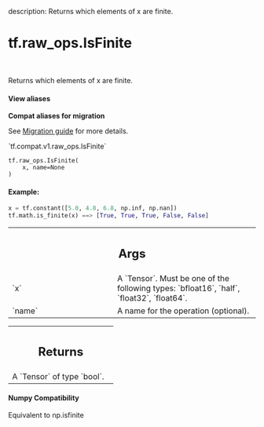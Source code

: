 description: Returns which elements of x are finite.

<div itemscope itemtype="http://developers.google.com/ReferenceObject">
<meta itemprop="name" content="tf.raw_ops.IsFinite" />
<meta itemprop="path" content="Stable" />
</div>

# tf.raw_ops.IsFinite

<!-- Insert buttons and diff -->

<table class="tfo-notebook-buttons tfo-api nocontent" align="left">

</table>



Returns which elements of x are finite.

<section class="expandable">
  <h4 class="showalways">View aliases</h4>
  <p>
<b>Compat aliases for migration</b>
<p>See
<a href="https://www.tensorflow.org/guide/migrate">Migration guide</a> for
more details.</p>
<p>`tf.compat.v1.raw_ops.IsFinite`</p>
</p>
</section>

<pre class="devsite-click-to-copy prettyprint lang-py tfo-signature-link">
<code>tf.raw_ops.IsFinite(
    x, name=None
)
</code></pre>



<!-- Placeholder for "Used in" -->



#### Example:



```python
x = tf.constant([5.0, 4.8, 6.8, np.inf, np.nan])
tf.math.is_finite(x) ==> [True, True, True, False, False]
```

<!-- Tabular view -->
 <table class="responsive fixed orange">
<colgroup><col width="214px"><col></colgroup>
<tr><th colspan="2"><h2 class="add-link">Args</h2></th></tr>

<tr>
<td>
`x`
</td>
<td>
A `Tensor`. Must be one of the following types: `bfloat16`, `half`, `float32`, `float64`.
</td>
</tr><tr>
<td>
`name`
</td>
<td>
A name for the operation (optional).
</td>
</tr>
</table>



<!-- Tabular view -->
 <table class="responsive fixed orange">
<colgroup><col width="214px"><col></colgroup>
<tr><th colspan="2"><h2 class="add-link">Returns</h2></th></tr>
<tr class="alt">
<td colspan="2">
A `Tensor` of type `bool`.
</td>
</tr>

</table>



#### Numpy Compatibility
Equivalent to np.isfinite

